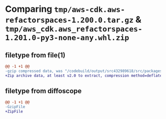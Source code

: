 # Comparing `tmp/aws-cdk.aws-refactorspaces-1.200.0.tar.gz` & `tmp/aws_cdk.aws_refactorspaces-1.201.0-py3-none-any.whl.zip`

## filetype from file(1)

```diff
@@ -1 +1 @@
-gzip compressed data, was "/codebuild/output/src432989618/src/packages/@aws-cdk/aws-refactorspaces/dist/python/aws-cdk.aws-refactorspaces-1.200.0.tar", last modified: Wed Apr 26 19:54:31 2023, max compression
+Zip archive data, at least v2.0 to extract, compression method=deflate
```

## filetype from diffoscope

```diff
@@ -1 +1 @@
-GzipFile
+ZipFile
```


